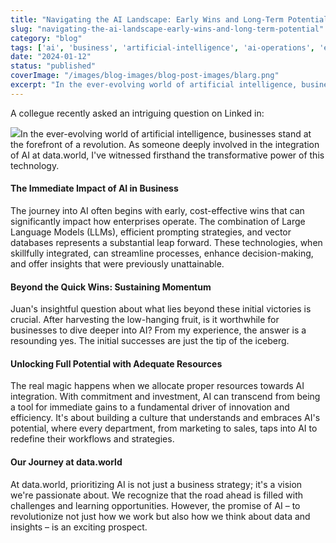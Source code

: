 ```yaml
---
title: "Navigating the AI Landscape: Early Wins and Long-Term Potential"
slug: "navigating-the-ai-landscape-early-wins-and-long-term-potential"
category: "blog"
tags: ['ai', 'business', 'artificial-intelligence', 'ai-operations', 'enterprise']
date: "2024-01-12"
status: "published"
coverImage: "/images/blog-images/blog-post-images/blarg.png"
excerpt: "In the ever-evolving world of artificial intelligence, businesses stand at the forefront of a revolution. As someone deeply involved in the integration of AI at data.world, I&#x27;ve witnessed firsthand..."
---
```


A collegue recently asked an intriguing question on Linked in: 

![](/images/blog-images/blog-post-images/Screenshot_2024-01-06_at_10.50.31_PM.png)In the ever-evolving world of artificial intelligence, businesses stand at the forefront of a revolution. As someone deeply involved in the integration of AI at data.world, I've witnessed firsthand the transformative power of this technology.

#### The Immediate Impact of AI in Business

The journey into AI often begins with early, cost-effective wins that can significantly impact how enterprises operate. The combination of Large Language Models (LLMs), efficient prompting strategies, and vector databases represents a substantial leap forward. These technologies, when skillfully integrated, can streamline processes, enhance decision-making, and offer insights that were previously unattainable.

#### Beyond the Quick Wins: Sustaining Momentum

Juan's insightful question about what lies beyond these initial victories is crucial. After harvesting the low-hanging fruit, is it worthwhile for businesses to dive deeper into AI? From my experience, the answer is a resounding yes. The initial successes are just the tip of the iceberg.

#### Unlocking Full Potential with Adequate Resources

The real magic happens when we allocate proper resources towards AI integration. With commitment and investment, AI can transcend from being a tool for immediate gains to a fundamental driver of innovation and efficiency. It's about building a culture that understands and embraces AI's potential, where every department, from marketing to sales, taps into AI to redefine their workflows and strategies.

#### Our Journey at data.world

At data.world, prioritizing AI is not just a business strategy; it's a vision we're passionate about. We recognize that the road ahead is filled with challenges and learning opportunities. However, the promise of AI – to revolutionize not just how we work but also how we think about data and insights – is an exciting prospect.

